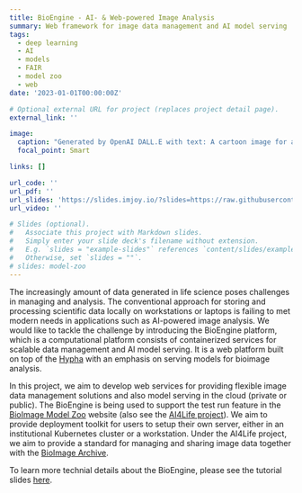 ```yaml
---
title: BioEngine - AI- & Web-powered Image Analysis
summary: Web framework for image data management and AI model serving 
tags:
  - deep learning
  - AI
  - models
  - FAIR
  - model zoo
  - web
date: '2023-01-01T00:00:00Z'

# Optional external URL for project (replaces project detail page).
external_link: ''

image:
  caption: "Generated by OpenAI DALL.E with text: A cartoon image for a computational platform for data management and serving AI models"
  focal_point: Smart

links: []

url_code: ''
url_pdf: ''
url_slides: 'https://slides.imjoy.io/?slides=https://raw.githubusercontent.com/oeway/slides/master/2022/i2k-2022-bioengine-workshop.md'
url_video: ''

# Slides (optional).
#   Associate this project with Markdown slides.
#   Simply enter your slide deck's filename without extension.
#   E.g. `slides = "example-slides"` references `content/slides/example-slides.md`.
#   Otherwise, set `slides = ""`.
# slides: model-zoo
---
```


The increasingly amount of data generated in life science poses challenges in managing and analysis. The conventional approach for storing and processing scientific data locally on workstations or laptops is failing to met modern needs in applications such as AI-powered image analysis. We would like to tackle the challenge by introducing the BioEngine platform, which is a computational platform consists of containerized services for scalable data management and AI model serving. It is a web platform built on top of the [Hypha](https://github.com/amun-ai/hypha) with an emphasis on serving models for bioimage analysis.

In this project, we aim to develop web services for providing flexible image data management solutions and also model serving in the cloud (private or public). The BioEngine is being used to support the test run feature in the [BioImage Model Zoo](https://bioimage.io) website (also see the [AI4Life project](/project/ai4life)). We aim to provide deployment toolkit for users to setup their own server, either in an institutional Kubernetes cluster or a workstation. Under the AI4Life project, we aim to provide a standard for managing and sharing image data together with the [BioImage Archive](https://www.ebi.ac.uk/bioimage-archive/).

To learn more technial details about the BioEngine, please see the tutorial slides [here](https://slides.imjoy.io/?slides=https://raw.githubusercontent.com/oeway/slides/master/2022/i2k-2022-bioengine-workshop.md).

